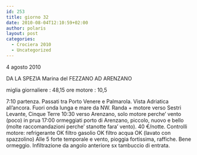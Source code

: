 ```yaml
---
id: 253
title: giorno 32
date: 2010-08-04T12:10:59+02:00
author: polaris
layout: post
categories:
  - Crociera 2010
  - Uncategorized
---
```

4 agosto 2010

DA LA SPEZIA Marina del FEZZANO AD ARENZANO

miglia giornaliere : 48,15
ore motore : 10,5

7:10 partenza. Passati tra Porto Venere e Palmarola.
Vista Adriatica all’ancora. Fuori onda lunga e mare da NW. Randa + motore verso Sestri Levante, Cinque Terre
10:30 verso Arenzano, solo motore perche’ vento (poco) in prua
17:00 ormeggiati porto di Arenzano, piccolo, nuovo e bello (molte raccomandazioni perche’ stanotte fara’ vento).
40 €/notte.
Controlli motore:
refrigerante OK
filtro gasolio OK
filtro acqua OK (lavato con spazzolino)
Alle 5 forte temporale e vento, pioggia fortissima, raffiche. Bene ormeggio. Infiltrazione da angolo anteriore sx tambuccio di entrata.
